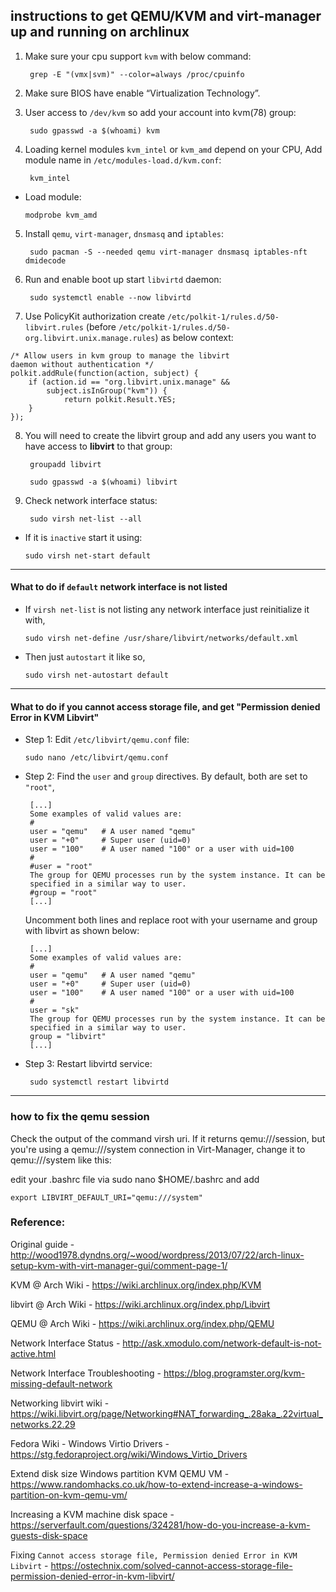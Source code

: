 ## instructions to get QEMU/KVM and virt-manager up and running on archlinux

1. Make sure your cpu support `kvm` with below command:

        grep -E "(vmx|svm)" --color=always /proc/cpuinfo

2. Make sure BIOS have enable “Virtualization Technology”.

3. User access to `/dev/kvm` so add your account into kvm(78) group:

        sudo gpasswd -a $(whoami) kvm

4. Loading kernel modules `kvm_intel` or `kvm_amd` depend on your CPU, Add module name in `/etc/modules-load.d/kvm.conf`:

        kvm_intel

  * Load module:

        modprobe kvm_amd

5. Install `qemu`, `virt-manager`, `dnsmasq` and `iptables`:

        sudo pacman -S --needed qemu virt-manager dnsmasq iptables-nft dmidecode

6. Run and enable boot up start `libvirtd` daemon:

        sudo systemctl enable --now libvirtd


7. Use PolicyKit authorization create `/etc/polkit-1/rules.d/50-libvirt.rules` (before `/etc/polkit-1/rules.d/50-org.libvirt.unix.manage.rules`) as below context:

```
/* Allow users in kvm group to manage the libvirt
daemon without authentication */
polkit.addRule(function(action, subject) {
    if (action.id == "org.libvirt.unix.manage" &&
        subject.isInGroup("kvm")) {
            return polkit.Result.YES;
    }
});
```

8. You will need to create the libvirt group and add any users you want to have access to **libvirt** to that group:

        groupadd libvirt
    
        sudo gpasswd -a $(whoami) libvirt


9. Check network interface status:

        sudo virsh net-list --all

  * If it is `inactive` start it using:

        sudo virsh net-start default  

---

#### What to do if `default` network interface is not listed

   * If `virsh net-list` is not listing any network interface just reinitialize it with,
   
         sudo virsh net-define /usr/share/libvirt/networks/default.xml
   
   * Then just `autostart` it like so,
   
         sudo virsh net-autostart default 

---

#### What to do if you cannot access storage file, and get "Permission denied Error in KVM Libvirt"

   * Step 1: Edit `/etc/libvirt/qemu.conf` file:
   
         sudo nano /etc/libvirt/qemu.conf
   
   * Step 2: Find the `user` and `group` directives. By default, both are set to `"root"`,
   
          [...] 
          Some examples of valid values are:
          #
          user = "qemu"   # A user named "qemu"
          user = "+0"     # Super user (uid=0)
          user = "100"    # A user named "100" or a user with uid=100
          #
          #user = "root"
          The group for QEMU processes run by the system instance. It can be
          specified in a similar way to user.
          #group = "root"
          [...]

     Uncomment both lines and replace root with your username and group with libvirt as shown below:

          [...] 
          Some examples of valid values are:
          #
          user = "qemu"   # A user named "qemu"
          user = "+0"     # Super user (uid=0)
          user = "100"    # A user named "100" or a user with uid=100
          #
          user = "sk"
          The group for QEMU processes run by the system instance. It can be
          specified in a similar way to user.
          group = "libvirt"
          [...]

   * Step 3: Restart libvirtd service:

          sudo systemctl restart libvirtd

---

### how to fix the qemu session

Check the output of the command virsh uri. If it returns qemu:///session, but you're using a qemu:///system connection in Virt-Manager, change it to qemu:///system like this:

edit your .bashrc file via sudo nano $HOME/.bashrc and add

    export LIBVIRT_DEFAULT_URI="qemu:///system"

### Reference:

Original guide - http://wood1978.dyndns.org/~wood/wordpress/2013/07/22/arch-linux-setup-kvm-with-virt-manager-gui/comment-page-1/
 
KVM @ Arch Wiki - https://wiki.archlinux.org/index.php/KVM

libvirt @ Arch Wiki - https://wiki.archlinux.org/index.php/Libvirt

QEMU @ Arch Wiki - https://wiki.archlinux.org/index.php/QEMU

Network Interface Status - http://ask.xmodulo.com/network-default-is-not-active.html

Network Interface Troubleshooting - https://blog.programster.org/kvm-missing-default-network

Networking libvirt wiki - https://wiki.libvirt.org/page/Networking#NAT_forwarding_.28aka_.22virtual_networks.22.29

Fedora Wiki - Windows Virtio Drivers - https://stg.fedoraproject.org/wiki/Windows_Virtio_Drivers

Extend disk size Windows partition KVM QEMU VM - https://www.randomhacks.co.uk/how-to-extend-increase-a-windows-partition-on-kvm-qemu-vm/

Increasing a KVM machine disk space - https://serverfault.com/questions/324281/how-do-you-increase-a-kvm-guests-disk-space

Fixing `Cannot access storage file, Permission denied Error in KVM Libvirt` - https://ostechnix.com/solved-cannot-access-storage-file-permission-denied-error-in-kvm-libvirt/
